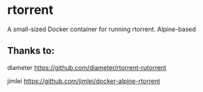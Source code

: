 # rtorrent
A small-sized Docker container for running rtorrent.
Alpine-based

## Thanks to:
diameter <https://github.com/diameter/rtorrent-rutorrent>

jimlei <https://github.com/jimlei/docker-alpine-rtorrent>

